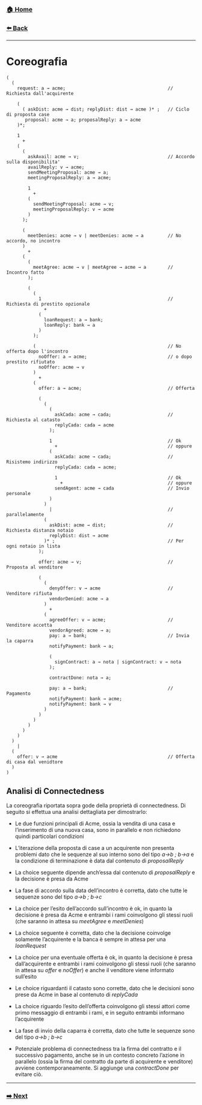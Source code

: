 ### [**🏠 Home**](../README.md)

###  [**⬅️ Back**](../README.md)
-----
# Coreografia

```
(
  (
    request: a → acme;                                      // Richiesta dall'acquirente
    
    ( 
      ( askDist: acme → dist; replyDist: dist → acme )* ;   // Ciclo di proposta case
       proposal: acme → a; proposalReply: a → acme
    )*;

    1 
      +  
    ( 
      (
        askAvail: acme → v;                                 // Accordo sulla disponibilita'
        availReply: v → acme; 
        sendMeetingProposal: acme → a;
        meetingProposalReply: a → acme; 
        
        1
          +
        (
          sendMeetingProposal: acme → v;
          meetingProposalReply: v → acme
        )
      );
        
      (
        meetDenies: acme → v | meetDenies: acme → a         // No accordo, no incontro
      )
        + 
      (
        (
          meetAgree: acme → v | meetAgree → acme → a        // Incontro fatto
        );
                
        (
          (
            1                                               // Richiesta di prestito opzionale
              +  
            (
              loanRequest: a → bank; 
              loanReply: bank → a
            )
          );
                      
          (                                                 // No offerta dopo l'incontro
            noOffer: a → acme;                              // o dopo prestito rifiutato  
            noOffer: acme → v 
          )   
            + 
          (
            offer: a → acme;                                // Offerta
                            
            (
              (
                ( 
                  askCada: acme → cada;                     // Richiesta al catasto
                  replyCada: cada → acme    
                );
                                      
                1                                           // Ok
                  +                                         // oppure
                ( 
                  askCada: acme → cada;                     // Risistemo indirizzo
                  replyCada: cada → acme;
                                          
                  1                                         // Ok
                    +                                       // oppure
                  sendAgent: acme → cada                    // Invio personale
                )
              )
                |                                           // parallelamente
              ( 
                askDist: acme → dist;                       // Richiesta distanza notaio
                replyDist: dist → acme 
              )* ;                                          // Per ogni notaio in lista
            );
        
            offer: acme → v;                                // Proposta al venditore
      
            (
              (
                denyOffer: v → acme                         // Venditore rifiuta
                vendorDenied: acme → a
              )
                + 
              (
                agreeOffer: v → acme;                       // Venditore accetta
                vendorAgreed: acme → a;
                pay: a → bank;                              // Invia la caparra
                notifyPayment: bank → a; 
                                  
                ( 
                  signContract: a → nota | signContract: v → nota 
                );
                      
                contractDone: nota → a;
                                
                pay: a → bank;                              // Pagamento
                notifyPayment: bank → acme; 
                notifyPayment: bank → v
              )       
            )
          ) 
        )
      )
    )         
  ) 
    | 
  (
    offer: v → acme                                         // Offerta di casa dal venidtore
  )
)
```
## Analisi di Connectedness

La coreografia riportata sopra gode della proprietà di connectedness. Di seguito si effettua una analisi dettagliata per dimostrarlo:

* Le due funzioni principali di Acme, ossia la vendita di una casa e l’inserimento di una nuova casa, sono in parallelo e non richiedono quindi particolari condizioni

* L’iterazione della proposta di case a un acquirente non presenta problemi dato che le sequenze al suo interno sono del tipo *a→b ; b→a* e la condizione di terminazione è data dal contenuto di *proposalReply*

* La choice seguente dipende anch’essa dal contenuto di *proposalReply* e la decisione è presa da Acme

* La fase di accordo sulla data dell’incontro è corretta, dato che tutte le sequenze sono del tipo *a→b ; b→c*

* La choice per l’esito dell’accordo sull’incontro è ok, in quanto la decisione è presa da Acme e entrambi i rami coinvolgono gli stessi ruoli (che saranno in attesa su *meetAgree* e *meetDenies*)

* La choice seguente è corretta, dato che la decisione coinvolge solamente l’acquirente e la banca è sempre in attesa per una *loanRequest*

* La choice per una eventuale offerta è ok, in quanto la decisione è presa dall’acquirente e entrambi i rami coinvolgono gli stessi ruoli (che saranno in attesa su *offer* e *noOffer*) e anche il venditore viene informato sull’esito

* Le choice riguardanti il catasto sono corrette, dato che le decisioni sono prese da Acme in base al contenuto di *replyCada*

* La choice riguardo l’esito dell’offerta coinvolgono gli stessi attori come primo messaggio di entrambi i rami, e in seguito entrambi informano l’acquirente

* La fase di invio della caparra è corretta, dato che tutte le sequenze sono del tipo *a→b ; b→c*

* Potenziale problema di connectedness tra la firma del contratto e il successivo pagamento, anche se in un contesto concreto l’azione in parallelo (ossia la firma del contratto da parte di acquirente e venditore) avviene contemporaneamente. Si aggiunge una *contractDone* per evitare ciò.



-----
### [**➡️ Next**](roles.md)
